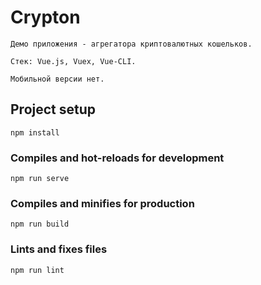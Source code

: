 # Crypton

```
Демо приложения - агрегатора криптовалютных кошельков.

Стек: Vue.js, Vuex, Vue-CLI.

Мобильной версии нет.
```

## Project setup
```
npm install
```

### Compiles and hot-reloads for development
```
npm run serve
```

### Compiles and minifies for production
```
npm run build
```

### Lints and fixes files
```
npm run lint
```
